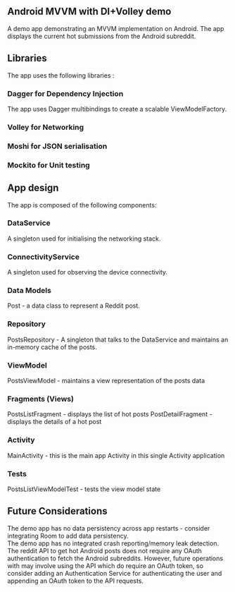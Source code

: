 ## Android MVVM with DI+Volley demo
A demo app demonstrating an MVVM implementation on Android. The app displays the current hot submissions from the Android subreddit.

## Libraries
The app uses the following libraries :
### Dagger for Dependency Injection
The app uses Dagger multibindings to create a scalable ViewModelFactory.
### Volley for Networking
### Moshi for JSON serialisation
### Mockito for Unit testing

## App design
The app is composed of the following components:
### DataService
A singleton used for initialising the networking stack.
### ConnectivityService
A singleton used for observing the device connectivity.
### Data Models
Post - a data class to represent a Reddit post.
### Repository
PostsRepository - A singleton that talks to the DataService and maintains an in-memory cache of the posts.
### ViewModel
PostsViewModel - maintains a view representation of the posts data
### Fragments (Views)
PostsListFragment - displays the list of hot posts
PostDetailFragment - displays the details of a hot post
### Activity
MainActivity - this is the main app Activity in this single Activity application
### Tests
PostsListViewModelTest - tests the view model state

## Future Considerations
The demo app has no data persistency across app restarts - consider integrating Room to add data persistency.<br />
The demo app has no integrated crash reporting/memory leak detection.<br />
The reddit API to get hot Android posts does not require any OAuth authentication to fetch the Android subreddits. However, future operations with may involve using the API which do require an OAuth token, so consider adding an Authentication Service for authenticating the user and appending an OAuth token to the API requests.
